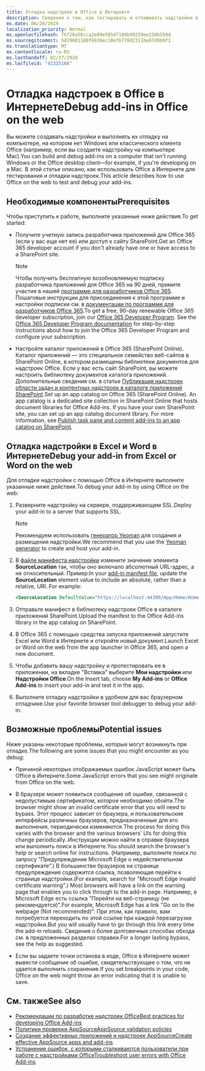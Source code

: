 ```yaml
---
title: Отладка надстроек в Office в Интернете
description: Сведения о том, как тестировать и отлаживать надстройки в Office в Интернете.
ms.date: 06/20/2019
localization_priority: Normal
ms.openlocfilehash: 76f26a58cca2e89e50547188b99259ee250b550d
ms.sourcegitcommit: 5d29801180f6939ec10efb778d2311be67d8b9f1
ms.translationtype: MT
ms.contentlocale: ru-RU
ms.lasthandoff: 02/27/2020
ms.locfileid: "42325166"
---
```

# <a name="debug-add-ins-in-office-on-the-web"></a><span data-ttu-id="c4482-103">Отладка надстроек в Office в Интернете</span><span class="sxs-lookup"><span data-stu-id="c4482-103">Debug add-ins in Office on the web</span></span>


<span data-ttu-id="c4482-104">Вы можете создавать надстройки и выполнять их отладку на компьютере, на котором нет Windows или классического клиента Office (например, если вы создаете надстройку на компьютере Mac).</span><span class="sxs-lookup"><span data-stu-id="c4482-104">You can build and debug add-ins on a computer that isn't running Windows or the Office desktop client&mdash;for example, if you're developing on a Mac.</span></span> <span data-ttu-id="c4482-105">В этой статье описано, как использовать Office а Интернете для тестирования и отладки надстроек.</span><span class="sxs-lookup"><span data-stu-id="c4482-105">This article describes how to use Office on the web to test and debug your add-ins.</span></span> 

## <a name="prerequisites"></a><span data-ttu-id="c4482-106">Необходимые компоненты</span><span class="sxs-lookup"><span data-stu-id="c4482-106">Prerequisites</span></span>

<span data-ttu-id="c4482-107">Чтобы приступить к работе, выполните указанные ниже действия.</span><span class="sxs-lookup"><span data-stu-id="c4482-107">To get started:</span></span>

- <span data-ttu-id="c4482-108">Получите учетную запись разработчика приложений для Office 365 (если у вас еще нет ее) или доступ к сайту SharePoint.</span><span class="sxs-lookup"><span data-stu-id="c4482-108">Get an Office 365 developer account if you don't already have one or have access to a SharePoint site.</span></span>

  > [!NOTE]
  > <span data-ttu-id="c4482-p102">Чтобы получить бесплатную возобновляемую подписку разработчика приложений для Office 365 на 90 дней, примите участие в нашей [программе для разработчиков Office 365](https://developer.microsoft.com/office/dev-program). Пошаговые инструкции для присоединения к этой программе и настройки подписки см. в [документации по программе для разработчиков Office 365](/office/developer-program/office-365-developer-program).</span><span class="sxs-lookup"><span data-stu-id="c4482-p102">To get a free, 90-day renewable Office 365 developer subscription, join our [Office 365 Developer Program](https://developer.microsoft.com/office/dev-program). See the [Office 365 Developer Program documentation](/office/developer-program/office-365-developer-program) for step-by-step instructions about how to join the Office 365 Developer Program and configure your subscription.</span></span>

- <span data-ttu-id="c4482-p103">Настройте каталог приложений в Office 365 (SharePoint Online). Каталог приложений — это специальное семейство веб-сайтов в SharePoint Online, в котором размещены библиотеки документов для надстроек Office. Если у вас есть сайт SharePoint, вы можете настроить библиотеку документов каталога приложений. Дополнительные сведения см. в статье [Публикация надстроек области задач и контентных надстроек в каталоге приложений SharePoint](../publish/publish-task-pane-and-content-add-ins-to-an-add-in-catalog.md).</span><span class="sxs-lookup"><span data-stu-id="c4482-p103">Set up an app catalog on Office 365 (SharePoint Online). An app catalog is a dedicated site collection in SharePoint Online that hosts document libraries for Office Add-ins. If you have your own SharePoint site, you can set up an app catalog document library. For more information, see [Publish task pane and content add-ins to an app catalog on SharePoint](../publish/publish-task-pane-and-content-add-ins-to-an-add-in-catalog.md).</span></span>


## <a name="debug-your-add-in-from-excel-or-word-on-the-web"></a><span data-ttu-id="c4482-114">Отладка надстройки в Excel и Word в Интернете</span><span class="sxs-lookup"><span data-stu-id="c4482-114">Debug your add-in from Excel or Word on the web</span></span>

<span data-ttu-id="c4482-115">Для отладки надстройки с помощью Office в Интернете выполните указанные ниже действия.</span><span class="sxs-lookup"><span data-stu-id="c4482-115">To debug your add-in by using Office on the web:</span></span>

1. <span data-ttu-id="c4482-116">Разверните надстройку на сервере, поддерживающем SSL.</span><span class="sxs-lookup"><span data-stu-id="c4482-116">Deploy your add-in to a server that supports SSL.</span></span>

    > [!NOTE]
    > <span data-ttu-id="c4482-117">Рекомендуем использовать [генератор Yeoman](https://github.com/OfficeDev/generator-office) для создания и размещения надстройки.</span><span class="sxs-lookup"><span data-stu-id="c4482-117">We recommend that you use the [Yeoman generator](https://github.com/OfficeDev/generator-office) to create and host your add-in.</span></span>

2. <span data-ttu-id="c4482-p104">В [файле манифеста надстройки](../develop/add-in-manifests.md) измените значение элемента **SourceLocation** так, чтобы оно включало абсолютный URL-адрес, а не относительный. Пример:</span><span class="sxs-lookup"><span data-stu-id="c4482-p104">In your [add-in manifest file](../develop/add-in-manifests.md), update the **SourceLocation** element value to include an absolute, rather than a relative, URI. For example:</span></span>

    ```xml
    <SourceLocation DefaultValue="https://localhost:44300/App/Home/Home.html" />
    ```

3. <span data-ttu-id="c4482-120">Отправьте манифест в библиотеку надстроек Office в каталоге приложений SharePoint.</span><span class="sxs-lookup"><span data-stu-id="c4482-120">Upload the manifest to the Office Add-ins library in the app catalog on SharePoint.</span></span>

4. <span data-ttu-id="c4482-121">В Office 365 с помощью средства запуска приложений запустите Excel или Word в Интернете и откройте новый документ.</span><span class="sxs-lookup"><span data-stu-id="c4482-121">Launch Excel or Word on the web from the app launcher in Office 365, and open a new document.</span></span>

5. <span data-ttu-id="c4482-122">Чтобы добавить вашу надстройку и протестировать ее в приложении, на вкладке "Вставка" выберите **Мои надстройки** или **Надстройки Office**.</span><span class="sxs-lookup"><span data-stu-id="c4482-122">On the Insert tab, choose **My Add-ins** or **Office Add-ins** to insert your add-in and test it in the app.</span></span>

6. <span data-ttu-id="c4482-123">Выполните отладку надстройки в удобном для вас браузерном отладчике.</span><span class="sxs-lookup"><span data-stu-id="c4482-123">Use your favorite browser tool debugger to debug your add-in.</span></span>

## <a name="potential-issues"></a><span data-ttu-id="c4482-124">Возможные проблемы</span><span class="sxs-lookup"><span data-stu-id="c4482-124">Potential issues</span></span>

<span data-ttu-id="c4482-125">Ниже указаны некоторые проблемы, которые могут возникнуть при отладке.</span><span class="sxs-lookup"><span data-stu-id="c4482-125">The following are some issues that you might encounter as you debug:</span></span>

- <span data-ttu-id="c4482-126">Причиной некоторых отображаемых ошибок JavaScript может быть Office в Интернете.</span><span class="sxs-lookup"><span data-stu-id="c4482-126">Some JavaScript errors that you see might originate from Office on the web.</span></span>

- <span data-ttu-id="c4482-127">В браузере может появиться сообщение об ошибке, связанной с недопустимым сертификатом, которое необходимо обойти.</span><span class="sxs-lookup"><span data-stu-id="c4482-127">The browser might show an invalid certificate error that you will need to bypass.</span></span> <span data-ttu-id="c4482-128">Этот процесс зависит от браузера, и пользовательские интерфейсы различных браузеров, предназначенные для его выполнения, периодически изменяются.</span><span class="sxs-lookup"><span data-stu-id="c4482-128">The process for doing this varies with the browser and the various browsers' UIs for doing this change periodically.</span></span> <span data-ttu-id="c4482-129">Инструкции можно найти в справке браузера или выполнить поиск в Интернете.</span><span class="sxs-lookup"><span data-stu-id="c4482-129">You should search the browser's help or search online for instructions.</span></span> <span data-ttu-id="c4482-130">(Например, выполните поиск по запросу "Предупреждение Microsoft Edge о недействительном сертификате".) В большинстве браузеров на странице предупреждения содержится ссылка, позволяющая перейти к странице надстройки.</span><span class="sxs-lookup"><span data-stu-id="c4482-130">(For example, search for "Microsoft Edge invalid certificate warning".) Most browsers will have a link on the warning page that enables you to click through to the add-in page.</span></span> <span data-ttu-id="c4482-131">Например, в Microsoft Edge есть ссылка "Перейти на веб-страницу (не рекомендуется)".</span><span class="sxs-lookup"><span data-stu-id="c4482-131">For example, Microsoft Edge has a link "Go on to the webpage (Not recommended)".</span></span> <span data-ttu-id="c4482-132">При этом, как правило, вам потребуется переходить по этой ссылке при каждой перезагрузке надстройки.</span><span class="sxs-lookup"><span data-stu-id="c4482-132">But you will usually have to go through this link every time the add-in reloads.</span></span> <span data-ttu-id="c4482-133">Сведения о более долговечных способах обхода см. в предложенных разделах справки.</span><span class="sxs-lookup"><span data-stu-id="c4482-133">For a longer lasting bypass, see the help as suggested.</span></span>

- <span data-ttu-id="c4482-134">Если вы задаете точки останова в коде, Office в Интернете может вывести сообщение об ошибке, свидетельствующее о том, что не удается выполнить сохранение.</span><span class="sxs-lookup"><span data-stu-id="c4482-134">If you set breakpoints in your code, Office on the web might throw an error indicating that it is unable to save.</span></span>

## <a name="see-also"></a><span data-ttu-id="c4482-135">См. также</span><span class="sxs-lookup"><span data-stu-id="c4482-135">See also</span></span>

- [<span data-ttu-id="c4482-136">Рекомендации по разработке надстроек Office</span><span class="sxs-lookup"><span data-stu-id="c4482-136">Best practices for developing Office Add-ins</span></span>](../concepts/add-in-development-best-practices.md)
- [<span data-ttu-id="c4482-137">Политики проверки AppSource</span><span class="sxs-lookup"><span data-stu-id="c4482-137">AppSource validation policies</span></span>](/office/dev/store/validation-policies)  
- [<span data-ttu-id="c4482-138">Создание эффективных приложений и надстроек AppSource</span><span class="sxs-lookup"><span data-stu-id="c4482-138">Create effective AppSource apps and add-ins</span></span>](/office/dev/store/create-effective-office-store-listings)  
- [<span data-ttu-id="c4482-139">Устранение ошибок, с которыми сталкиваются пользователи при работе с надстройками Office</span><span class="sxs-lookup"><span data-stu-id="c4482-139">Troubleshoot user errors with Office Add-ins</span></span>](testing-and-troubleshooting.md)
    
